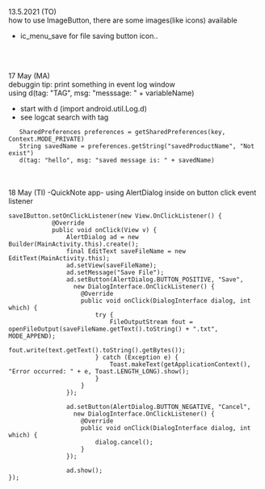 
13.5.2021 (TO)  
how to use ImageButton, there are some images(like icons) available  
  - ic_menu_save for file saving button icon..
<br />  
<br />  

17 May (MA)  
debuggin tip: print something in event log window  
  using d(tag: "TAG", msg: "messsage: " + variableName)    
   - start with d (import android.util.Log.d)  
   - see logcat search with tag
```
   SharedPreferences preferences = getSharedPreferences(key, Context.MODE_PRIVATE)
   String savedName = preferences.getString("savedProductName", "Not exist")
   d(tag: "hello", msg: "saved message is: " + savedName)
```
<br />  
<br />
18 May (TI) -QuickNote app-  
using AlertDialog inside on button click event listener  


```  
saveIButton.setOnClickListener(new View.OnClickListener() {
            @Override
            public void onClick(View v) {
                AlertDialog ad = new Builder(MainActivity.this).create();
                final EditText saveFileName = new EditText(MainActivity.this);
                ad.setView(saveFileName);
                ad.setMessage("Save File");
                ad.setButton(AlertDialog.BUTTON_POSITIVE, "Save", 
                  new DialogInterface.OnClickListener() {
                    @Override
                    public void onClick(DialogInterface dialog, int which) {
                        try {
                            FileOutputStream fout = openFileOutput(saveFileName.getText().toString() + ".txt", MODE_APPEND);
                            fout.write(text.getText().toString().getBytes());
                        } catch (Exception e) {
                            Toast.makeText(getApplicationContext(), "Error occurred: " + e, Toast.LENGTH_LONG).show();
                        }
                    }
                });

                ad.setButton(AlertDialog.BUTTON_NEGATIVE, "Cancel", 
                  new DialogInterface.OnClickListener() {
                    @Override
                    public void onClick(DialogInterface dialog, int which) {
                        dialog.cancel();
                    }
                });

                ad.show();
});
```
       
     
